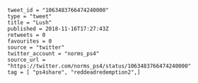```
tweet_id = "1063483766474240000"
type = "tweet"
title = "Lush"
published = 2018-11-16T17:27:43Z
retweets = 0
favourites = 0
source = "twitter"
twitter_account = "norms_ps4"
source_url = "https://twitter.com/norms_ps4/status/1063483766474240000"
tag = [ "ps4share", "reddeadredemption2",]
```

<p class='image'><img src='https://mnf.m17s.net/2018/11/16/DsJA2P7WwAAVICf.jpg' alt=''></p>

